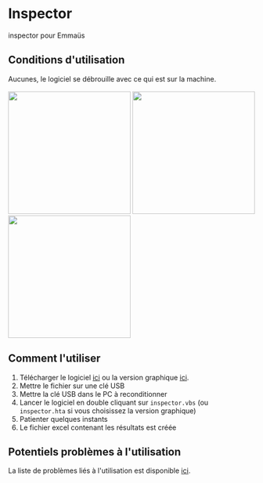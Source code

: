 # Inspector
inspector pour Emmaüs

## Conditions d'utilisation
Aucunes, le logiciel se débrouille avec ce qui est sur la machine.<br /> <br />
<img src="https://upload.wikimedia.org/wikipedia/commons/thumb/8/80/LibreOffice_6.1_Calc_Icon.svg/512px-LibreOffice_6.1_Calc_Icon.svg.png" width="250" height="250" />
<img src="https://icon-library.com/images/ms-excel-icon/ms-excel-icon-12.jpg" width="250" height="250" />
<img src="https://cdn.icon-icons.com/icons2/2753/PNG/512/ext_csv_filetype_icon_176252.png" width="250" height="250" />

## Comment l'utiliser
1. Télécharger le logiciel [ici](https://raw.githubusercontent.com/emmausConnect/inspector/main/inspector.vbs) ou la version graphique [ici](https://raw.githubusercontent.com/emmausConnect/inspector/main/inspector.hta).
2. Mettre le fichier sur une clé USB
3. Mettre la clé USB dans le PC à reconditionner
4. Lancer le logiciel en double cliquant sur ```inspector.vbs``` (ou ```inspector.hta``` si vous choisissez la version graphique)
5. Patienter quelques instants
6. Le fichier excel contenant les résultats est créée

## Potentiels problèmes à l'utilisation
La liste de problèmes liés à l'utilisation est disponible [ici](../../issues).
